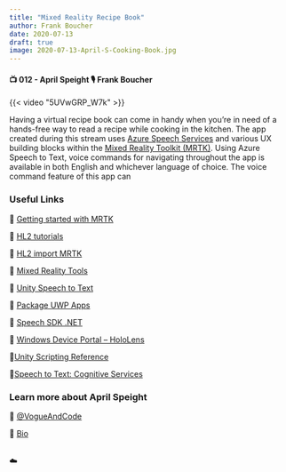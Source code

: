 ```yaml
---
title: "Mixed Reality Recipe Book"
author: Frank Boucher
date: 2020-07-13
draft: true
image: 2020-07-13-April-S-Cooking-Book.jpg
---
```


#### 📺  012 - April Speight 🎙️ Frank Boucher

<!--more-->

{{< video "5UVwGRP_W7k" >}}

Having a virtual recipe book can come in handy when you’re in need of a hands-free way to read a recipe while cooking in the kitchen. The app created during this stream uses [Azure Speech Services](https://azure.microsoft.com/en-us/services/cognitive-services/speech-services/?WT.mc_id=allaroundazure-blog-apspeigh) and various UX building blocks within the [Mixed Reality Toolkit (MRTK)](https://aka.ms/hl2importmrtk). Using Azure Speech to Text, voice commands for navigating throughout the app is available in both English and whichever language of choice. The voice command feature of this app can


### Useful Links

🔗 [Getting started with MRTK](https://microsoft.github.io/MixedRealityToolkit-Unity/Documentation/GettingStartedWithTheMRTK.html)

🔗 [HL2 tutorials](https://aka.ms/hl2tutorials)

🔗 [HL2 import MRTK](https://aka.ms/hl2importmrtk)

🔗 [Mixed Reality Tools](https://aka.ms/mixedrealitytools)

🔗 [Unity Speech to Text](https://aka.ms/unityspeechtotext)

🔗 [Package UWP Apps](https://aka.ms/packageuwpapps)

🔗 [Speech SDK .NET](https://aka.ms/speechsdkdotnet)

🔗 [Windows Device Portal – HoloLens](https://aka.ms/windowsdeviceportal-hololens)

🔗[Unity Scripting Reference](https://docs.unity3d.com/ScriptReference/?WT.mc_id=allaroundazure-blog-apspeigh)

🔗[Speech to Text: Cognitive Services](https://azure.microsoft.com/en-us/services/cognitive-services/speech-to-text/?WT.mc_id=allaroundazure-blog-apspeigh)


### Learn more about April Speight

🔗 [@VogueAndCode](https://twitter.com/vogueandcode)

🔗 [Bio](https://developer.microsoft.com/en-us/advocates/april-speight)

<br />
☁️